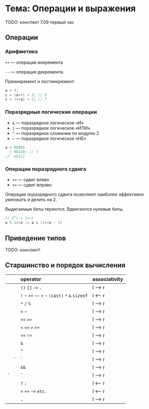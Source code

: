 # Тема: Операции и выражения

TODO: конспект 7.09 первый час

## Операции

### Арифметика

`++` — операция инкремента

`--` — операция декремента.

Преинкремент и постинкремент:

```c
a = 4;
c = (a++) + 3; // 8
c = (++a) + 3; // 7
```

### Поразрядные логические операции

* `&` — поразрядное логическое «И»
* `|` — поразрядное логическое «ИЛИ»
* `^` — поразрядное сложение по модулю 2
* `~` — поразрядное логическое «НЕ»

```c
a = 0b001
  | 0b110; // 7
//  ob111
```

### Операции поразрядного сдвига

* `<<` — сдвиг влево
* `>>` — сдвиг вправо

Операции поразрядного сдвига позволяют наиболее эффективно умножать и делить на 2.

Выдигаемые биты теряются. Вдвигаются нулевые биты.

```c
// 2^s = 1<<s
a % 1<<s := a & (1<<s - 1)
```

## Приведение типов

TODO: конспект!

## Старшинство и порядок вычисления

|  |  | operator | associativity |
| :--- | :---: | :--- | :--- |
|  |  | `()` `[]` `−>` `.` | l --&gt; r |
|  |  | `!` `~` `++` `−−` `+` `−` `(cast)` `*` `&` `sizeof` | l &lt;-- r |
|  |  | `*` `/` `%` | l --&gt; r |
|  |  | `+` `−` | l --&gt; r |
|  |  | `<<` `>>` | l --&gt; r |
|  |  | `<` `<=` `>` `>=` | l --&gt; r |
|  |  | `==` `!=` | l --&gt; r |
|  |  | `&` | l --&gt; r |
|  |  | `^` | l --&gt; r |
|  | \` | \` | l --&gt; r |
|  |  | `&&` | l --&gt; r |
| \` |  | \` | l --&gt; r |
|  |  | `?` `:` | l &lt;-- r |
|  |  | `=` `+=` `−=` `etc.` | l &lt;-- r |
|  |  | `,` | l --&gt; r |



